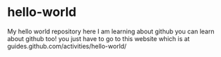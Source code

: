 # hello-world
My hello world repository
here I  am learning about github
you can learn about github too! 
you just have to go  to this website which is at
guides.github.com/activities/hello-world/
